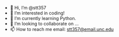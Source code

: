 - 👋 Hi, I’m @stt357
- 👀 I’m interested in coding!
- 🌱 I’m currently learning Python.
- 💞️ I’m looking to collaborate on ...
- 📫 How to reach me email: stt357@email.unc.edu

<!---
stt357/stt357 is a ✨ special ✨ repository because its `README.md` (this file) appears on your GitHub profile.
You can click the Preview link to take a look at your changes.
--->
